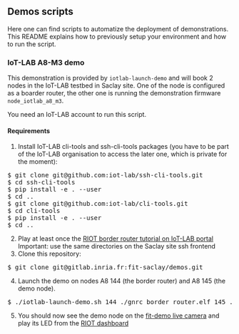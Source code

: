 ## Demos scripts

Here one can find scripts to automatize the deployment of demonstrations. This
README explains how to previously setup your environment and how to run the
script.

### IoT-LAB A8-M3 demo

This demonstration is provided by `iotlab-launch-demo` and will book 2 nodes in
the IoT-LAB testbed in Saclay site. One of the node is configured as a boarder
router, the other one is running the demonstration firmware `node_iotlab_a8_m3`.

You need an IoT-LAB account to run this script.

#### Requirements

1. Install IoT-LAB cli-tools and ssh-cli-tools packages (you have to be part of
   the IoT-LAB organisation to access the later one, which is private for the
   moment):
<pre>
$ git clone git@github.com:iot-lab/ssh-cli-tools.git
$ cd ssh-cli-tools
$ pip install -e . --user
$ cd ..
$ git clone git@github.com:iot-lab/cli-tools.git
$ cd cli-tools
$ pip install -e . --user
$ cd ..
</pre>
2. Play at least once the [RIOT border router tutorial on IoT-LAB
   portal](https://www.iot-lab.info/tutorials/riot-public-ipv66lowpan-network-with-a8-m3-nodes/)
   Important: use the same directories on the Saclay site ssh frontend
3. Clone this repository:
<pre>
$ git clone git@gitlab.inria.fr:fit-saclay/demos.git
</pre>
4. Launch the demo on nodes A8 144 (the border router) and A8 145 (the demo
   node).
<pre>
$ ./iotlab-launch-demo.sh 144 ./gnrc_border_router.elf 145 ./dashboard_riot_a8_m3.elf
</pre>
5. You should now see the demo node on the [fit-demo live
   camera](demo-fit.saclay.inria.fr) and play its LED from the [RIOT
   dashboard](fit-demo.saclay.inria.fr/dashboard)

